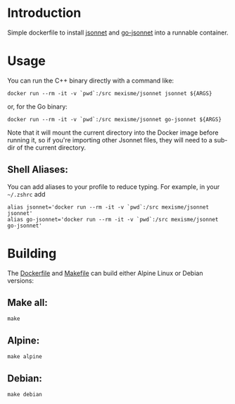 # Introduction

Simple dockerfile to install [jsonnet](https://github.com/google/jsonnet) and [go-jsonnet](https://github.com/google/go-jsonnet) into a runnable container. 

# Usage

You can run the C++ binary directly with a command like:
```
docker run --rm -it -v `pwd`:/src mexisme/jsonnet jsonnet ${ARGS}
```
or, for the Go binary:
```
docker run --rm -it -v `pwd`:/src mexisme/jsonnet go-jsonnet ${ARGS}
```

Note that it will mount the current directory into the Docker image before running it, so if you're importing other Jsonnet
files, they will need to a sub-dir of the current directory.

## Shell Aliases:

You can add aliases to your profile to reduce typing. For example, in your `~/.zshrc` add

```
alias jsonnet='docker run --rm -it -v `pwd`:/src mexisme/jsonnet jsonnet'
alias go-jsonnet='docker run --rm -it -v `pwd`:/src mexisme/jsonnet go-jsonnet'
```

# Building

The [Dockerfile](./Dockerfile) and [Makefile](./Makefile) can build either Alpine Linux or Debian versions:

## Make all:
```
make
```

## Alpine:
```
make alpine
```

## Debian:
```
make debian
```
